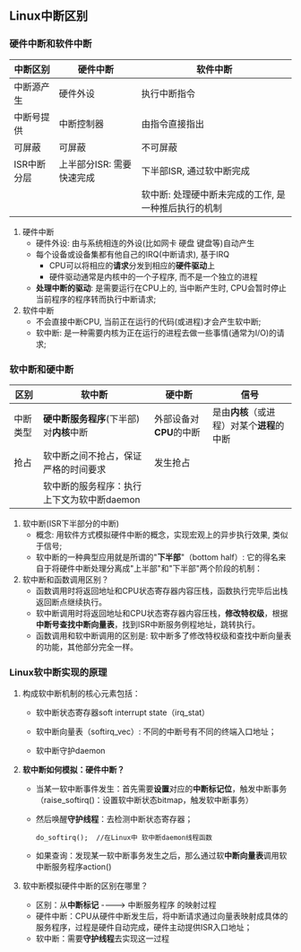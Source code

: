 ## Linux中断区别

### 硬件中断和软件中断

| 中断区别    | 硬件中断                  | 软件中断                                             |
| ----------- | ------------------------- | ---------------------------------------------------- |
| 中断源产生  | 硬件外设                  | 执行中断指令                                         |
| 中断号提供  | 中断控制器                | 由指令直接指出                                       |
| 可屏蔽      | 可屏蔽                    | 不可屏蔽                                             |
| ISR中断分层 | 上半部分ISR: 需要快速完成 | 下半部ISR, 通过软中断完成                            |
|             |                           | 软中断: 处理硬中断未完成的工作, 是一种推后执行的机制 |

1. 硬件中断
   + 硬件外设: 由与系统相连的外设(比如网卡 硬盘 键盘等)自动产生
   + 每个设备或设备集都有他自己的IRQ(中断请求), 基于IRQ
     + CPU可以将相应的**请求**分发到相应的**硬件驱动**上
     + 硬件驱动通常是内核中的一个子程序, 而不是一个独立的进程
   + **处理中断的驱动**: 是需要运行在CPU上的, 当中断产生时, CPU会暂时停止当前程序的程序转而执行中断请求;
2. 软件中断
   + 不会直接中断CPU, 当前正在运行的代码(或进程)才会产生软中断;
   + 软中断: 是一种需要内核为正在运行的进程去做一些事情(通常为I/O)的请求;

### 软中断和硬中断

| 区别     | 软中断                                     | 硬中断                  | 信号                                       |
| -------- | ------------------------------------------ | ----------------------- | ------------------------------------------ |
| 中断类型 | **硬中断服务程序**(下半部)对**内核**中断   | 外部设备对**CPU**的中断 | 是由**内核**（或进程）对某个**进程**的中断 |
| 抢占     | 软中断之间不抢占，保证严格的时间要求       | 发生抢占                |                                            |
|          | 软中断的服务程序：执行上下文为软中断daemon |                         |                                            |

1. 软中断(ISR下半部分的中断)
   + 概念: 用软件方式模拟硬件中断的概念，实现宏观上的异步执行效果, 类似于信号;
   + 软中断的一种典型应用就是所谓的"**下半部**"（bottom half）: 它的得名来自于将硬件中断处理分离成"上半部"和"下半部"两个阶段的机制：
2. 软中断和函数调用区别？
   + 函数调用时将返回地址和CPU状态寄存器内容压栈，函数执行完毕后出栈返回断点继续执行。
   + 软中断调用时将返回地址和CPU状态寄存器内容压栈，**修改特权级**，根据**中断号查找中断向量表**，找到ISR中断服务例程地址，跳转执行。
   + 函数调用和软中断调用的区别是: 软中断多了修改特权级和查找中断向量表的功能，其他部分完全一样。

### Linux软中断实现的原理

1. 构成软中断机制的核心元素包括：

   + 软中断状态寄存器soft interrupt state（irq_stat）

   + 软中断向量表（softirq_vec）: 不同的中断号有不同的终端入口地址；

   + 软中断守护daemon

2. **软中断如何模拟：硬件中断？**

   + 当某一软中断事件发生：首先需要**设置**对应的**中断标记位**，触发中断事务（raise_softirq()：设置软中断状态bitmap，触发软中断事务）

   + 然后唤醒**守护线程**：去检测中断状态寄存器；

     ```
     do_softirq();	//在Linux中 软中断daemon线程函数
     ```

   + 如果查询：发现某一软中断事务发生之后，那么通过软**中断向量表**调用软中断服务程序action()

3. 软中断模拟硬件中断的区别在哪里？

   + 区别：从**中断标记**  ---->   中断服务程序  的映射过程
   + 硬件中断：CPU从硬件中断发生后，将中断请求通过向量表映射成具体的服务程序，过程是硬件自动完成，硬件主动提供ISR入口地址；
   + 软中断：需要**守护线程**去实现这一过程